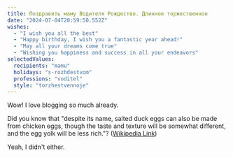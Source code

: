 ```yaml
---
title: Поздравить маму Водителя Рождество. Длинное торжественное
date: "2024-07-04T20:59:50.552Z"
wishes:
  - "I wish you all the best"
  - "Happy birthday, I wish you a fantastic year ahead!"
  - "May all your dreams come true"
  - "Wishing you happiness and success in all your endeavors"
selectedValues:
  recipients: "mamu"
  holidays: "s-rozhdestvom"
  professions: "voditel"
  style: "torzhestvennoje"
---
```


Wow! I love blogging so much already.

Did you know that "despite its name, salted duck eggs can also be made from
chicken eggs, though the taste and texture will be somewhat different, and the
egg yolk will be less rich."?
([Wikipedia Link](https://en.wikipedia.org/wiki/Salted_duck_egg))

Yeah, I didn't either.
